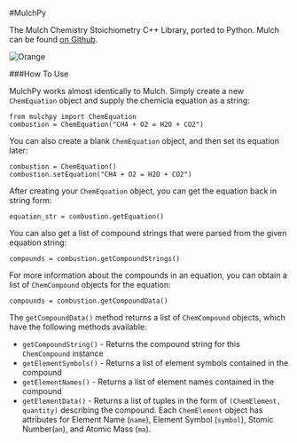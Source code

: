 #MulchPy

The Mulch Chemistry Stoichiometry C++ Library, ported to Python. Mulch can be found [on Github](https://github.com/DeweyDev/mulch).

![Orange](http://www.arktimes.com/binary/fedc/1305756869-orange.png)

###How To Use

MulchPy works almost identically to Mulch. Simply create a new ```ChemEquation``` object and supply the chemicla equation as a string:

```
from mulchpy import ChemEquation
combustion = ChemEquation("CH4 + O2 = H2O + CO2")
```

You can also create a blank ```ChemEquation``` object, and then set its equation later:

```
combustion = ChemEquation()
combustion.setEquation("CH4 + O2 = H2O + CO2")
```

After creating your ```ChemEquation``` object, you can get the equation back in string form:

```
equation_str = combustion.getEquation()
```

You can also get a list of compound strings that were parsed from the given equation string:

```
compounds = combustion.getCompoundStrings()
```

For more information about the compounds in an equation, you can obtain a list of ```ChemCompound``` objects for the equation:

```
compounds = combustion.getCompoundData()
```

The ```getCompoundData()``` method returns a list of ```ChemCompound``` objects, which have the following methods available:

 * ```getCompoundString()``` - Returns the compound string for this ```ChemCompound``` instance
 * ```getElementSymbols()``` - Returns a list of element symbols contained in the compound
 * ```getElementNames()``` - Returns a list of element names contained in the compound
 * ```getElementData()``` - Returns a list of tuples in the form of ```(ChemElement, quantity)``` describing the compound. Each ```ChemElement``` object has attributes for Element Name (```name```), Element Symbol (```symbol```), Stomic Number(```an```), and Atomic Mass (```ma```).
